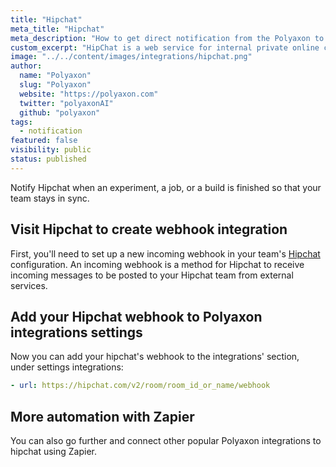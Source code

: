 ```yaml
---
title: "Hipchat"
meta_title: "Hipchat"
meta_description: "How to get direct notification from the Polyaxon to your Hipchat channels. Notify Hipchat when an experiment, job, build is finished so that your team stays in sync."
custom_excerpt: "HipChat is a web service for internal private online chat and instant messaging."
image: "../../content/images/integrations/hipchat.png"
author:
  name: "Polyaxon"
  slug: "Polyaxon"
  website: "https://polyaxon.com"
  twitter: "polyaxonAI"
  github: "polyaxon"
tags: 
  - notification
featured: false
visibility: public
status: published
---
```


Notify Hipchat when an experiment, a job, or a build is finished so that your team stays in sync.

## Visit Hipchat to create webhook integration

First, you'll need to set up a new incoming webhook in your team's [Hipchat](https://www.hipchat.com/docs/apiv2/method/create_webhook?_ga=2.203509264.1443225380.1545584678-263232814.1545584678) configuration. 
An incoming webhook is a method for Hipchat to receive incoming messages to be posted to your Hipchat team from external services.

## Add your Hipchat webhook to Polyaxon integrations settings

Now you can add your hipchat's webhook to the integrations' section, under settings integrations:

```yaml
- url: https://hipchat.com/v2/room/room_id_or_name/webhook
```

## More automation with Zapier

You can also go further and connect other popular Polyaxon integrations to hipchat using Zapier.
